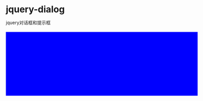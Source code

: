 jquery-dialog
=============

jquery对话框和提示框

<!DOCTYPE HTML PUBLIC "-//W3C//DTD HTML 4.01 Transitional//EN"
        "http://www.w3.org/TR/html4/loose.dtd">
<html>
<head>
    <title>Dialog</title>
    <meta http-equiv="Content-Type" content="text/html;charset=utf-8" />
    <link rel="stylesheet" type="text/css" href="public/css/jquery.dialog.css" />
    <script type="text/javascript" src="public/js/jquery.js"></script>
    <script type="text/javascript" src="public/js/navy.util.js"></script>
    <script type="text/javascript" src="public/js/jquery.dialog.js"></script>
    <style type="text/css">
        *{
            margin: 0;
            padding: 0;
        }
        #wrapper{
            width: 600px;
            height: 200px;
            margin: 20px auto;
            background: blue;
        }
        #content{
            width: 100%;
            position: relative;
        }
        #content ul{
            width: 100%;
            overflow: hidden;
        }
        #content ul li{
            width: 100%;
            height: 20px;
            line-height: 20px;
            float: left;
        }
    </style>
</head>
<body>
    <div id="wrapper">
        <div id="content"></div>
    </div>
<script type="text/javascript">
    $(function(){
//        普通对话框的options具体参数配置如下
//        title:'温馨提示',//对话框标题
//        isShowTiTle:true,//是否显示标题
//        closeText:'X',//关闭按钮文字
//        closeCbf:noop,//点击关闭按钮的回调
//        isShowCloseBtn:true,//是否显示关闭按钮
//        isMask:true,//是否显示遮罩层
//        isClickMaskCloseDialog:false,//点击遮罩层是否关闭对话框
//        clickMaskCbf:noop,//点击遮罩层的回调
//        sureBtnText:'确定',//确定按钮的文字
//        sureBtnCbf:noop,//点击确定按钮的回调
//        isShowSureBtn:true,//是否显示确定按钮
//        cancelBtnText:'取消',//取消按钮的文字
//        cancelBtnCbf:noop,//点击取消按钮的回调
//        isShowCancelBtn:true,//是否显示取消按钮
//        target:'body',//对话框的容器，默认为body
//        dialogWidth:null,//对话框的宽度
//        dialogHeight:null,//对话框的高度
//        marginLeft:null,//对话框距离容器左边的值
//        marginTop:null,//对话框距离容器右边的值
//        dialogClass:'',//对话框的容器类
//        position:'fixed',//对话框定位，默认为固定定位
//        autoClose:0//自动关闭对话框的时间，0表示不关闭,单位为秒
        //对话框demo:
        new NAVY.Dialog('<div class="testNavy"><div class="test1">测试对话框测试对话框测试对话框</div><div class="test2">测试对话框测试对话框测试对话框</div></div><div>测试对话框测试对话框测试对话框测试对话框测试对话框测试对话框</div><div>测试对话框测试对话框测试对话框测试对话框测试对话框测试对话框</div>',{title:'navy',dialogClass:'loveyou',sureBtnCbf:function(){alert('点击了确定')},cancelBtnCbf:function(){alert('点击了取消')}});
//        普通弹出框options的具体参数配置如下
//        type : 'success',//alert框类型，默认是成功
//        dialogClass: 'navyDialogAlert',//增加alert的class,用于设置样式
//        autoCloseSecond:3,//自动关闭alert框，默认是3秒钟
//        position:'fixed',//alert的定位，默认是fixed
//        target:'body',//alert框的容器，默认是body
//        dialogWidth:null,//对话框的宽度
//        dialogHeight:null,//对话框的高度
//        marginLeft:null,//对话框距离容器左边的值
//        marginTop:null//对话框距离容器右边的值
        //alert success demo:
        NAVY.Alert('成功啦');
        //alert error demo:
        NAVY.Alert('失败啦！',{type:'error',marginTop:200});
        //alert warning demo:
        NAVY.Alert('点击遮罩层是否关闭对话框点击遮罩层是否关闭对话框！',{type:'warning',marginTop:50});
//        普通提示框options的具体参数配置如下
//        isShowKnowBtn:true,//是否显示我知道了按钮，默认现实我知道了按钮
//        knowBtnText：’知道了‘,//知道了按钮文本
//        knowBtnCbf：function(){},//点击“知道了”按钮回调函数
//        dialogClass: '',//增加tip的class,用于设置样式
//        autoCloseSecond:0,//自动关闭tip框，默认是3秒钟
//        position:'absolute',//tip的定位，默认是fixed
//        target:'body',//tip框的容器，默认是body
//        dialogWidth:null,//对话框的宽度
//        dialogHeight:null,//对话框的高度
//        marginLeft:|| null,//对话框距离容器左边的值
//        marginTop:|| null,//对话框距离容器右边的值
//        isClickContentCloseDialog:true,//点击提示框关闭提示框
//        tipBorderColor:null,//提示框的颜色，注意16进制的颜色值前面加#号哦
//        arrowValue:null//水平方向从左往右，垂直方向从上往下
        //tip demo:
        NAVY.Tip('#content','<div>这个是提示关闭对话框</div><div>这个是提示关闭对话框</div>',{knowBtnText:"我知道了",marginTop:60,knowBtnCbf:function(){alert('点击了我知道了按钮')}});
//        NAVY.Tip('#content','<div>这个是提示关闭对话框</div><div>这个是提示关闭对话框</div>',{direction:'bottom',marginTop:120,tipBorderColor:'#000',arrowValue:30});
//        NAVY.Tip('#content','<div>这个是提示关闭对话框</div><div>这个是提示关闭对话框</div>',{direction:'left',marginTop:220,tipBorderColor:'#000'});
//        NAVY.Tip('#content','<div>这个是提示关闭对话框</div><div>这个是提示关闭对话框</div><div>这个是提示关闭对话框</div><div>这个是提示关闭对话框</div>',{direction:'right',marginTop:360,tipBorderColor:'#000',arrowValue:20});
    });
</script>
</body>
</html>
